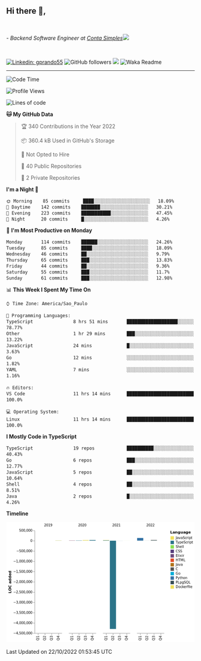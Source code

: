 <h2>Hi there  👋,</h2> </br>

<p><em>- Backend Software Engineer at <a href="https://contasimples.com">Conta Simples</a><img src="https://media.giphy.com/media/WUlplcMpOCEmTGBtBW/giphy.gif" width="30"> 
</em></p></br>


[![Linkedin: gprando55](https://img.shields.io/badge/-gprando55-blue?style=flat-square&logo=Linkedin&logoColor=white&link=https://www.linkedin.com/in/gprando55/)](https://www.linkedin.com/in/gprando55)
![GitHub followers](https://img.shields.io/github/followers/gprando55?label=Follow&style=social)
![](https://visitor-badge.glitch.me/badge?page_id=gprando55.gprando55)
![Waka Readme](https://github.com/gprando55/gprando55/workflows/Waka%20Readme/badge.svg)

---
<!--START_SECTION:waka-->
![Code Time](http://img.shields.io/badge/Code%20Time-2%2C081%20hrs%2011%20mins-blue)

![Profile Views](http://img.shields.io/badge/Profile%20Views-0-blue)

![Lines of code](https://img.shields.io/badge/From%20Hello%20World%20I%27ve%20Written--4%20Million%20lines%20of%20code-blue)

**🐱 My GitHub Data** 

> 🏆 340 Contributions in the Year 2022
 > 
> 📦 360.4 kB Used in GitHub's Storage 
 > 
> 🚫 Not Opted to Hire
 > 
> 📜 40 Public Repositories 
 > 
> 🔑 2 Private Repositories  
 > 
**I'm a Night 🦉** 

```text
🌞 Morning    85 commits     ████░░░░░░░░░░░░░░░░░░░░░   18.09% 
🌆 Daytime    142 commits    ███████░░░░░░░░░░░░░░░░░░   30.21% 
🌃 Evening    223 commits    ███████████░░░░░░░░░░░░░░   47.45% 
🌙 Night      20 commits     █░░░░░░░░░░░░░░░░░░░░░░░░   4.26%

```
📅 **I'm Most Productive on Monday** 

```text
Monday       114 commits    ██████░░░░░░░░░░░░░░░░░░░   24.26% 
Tuesday      85 commits     ████░░░░░░░░░░░░░░░░░░░░░   18.09% 
Wednesday    46 commits     ██░░░░░░░░░░░░░░░░░░░░░░░   9.79% 
Thursday     65 commits     ███░░░░░░░░░░░░░░░░░░░░░░   13.83% 
Friday       44 commits     ██░░░░░░░░░░░░░░░░░░░░░░░   9.36% 
Saturday     55 commits     ███░░░░░░░░░░░░░░░░░░░░░░   11.7% 
Sunday       61 commits     ███░░░░░░░░░░░░░░░░░░░░░░   12.98%

```


📊 **This Week I Spent My Time On** 

```text
⌚︎ Time Zone: America/Sao_Paulo

💬 Programming Languages: 
TypeScript               8 hrs 51 mins       ███████████████████░░░░░░   78.77% 
Other                    1 hr 29 mins        ███░░░░░░░░░░░░░░░░░░░░░░   13.22% 
JavaScript               24 mins             █░░░░░░░░░░░░░░░░░░░░░░░░   3.63% 
Go                       12 mins             ░░░░░░░░░░░░░░░░░░░░░░░░░   1.82% 
YAML                     7 mins              ░░░░░░░░░░░░░░░░░░░░░░░░░   1.16%

🔥 Editors: 
VS Code                  11 hrs 14 mins      █████████████████████████   100.0%

💻 Operating System: 
Linux                    11 hrs 14 mins      █████████████████████████   100.0%

```

**I Mostly Code in TypeScript** 

```text
TypeScript               19 repos            ██████████░░░░░░░░░░░░░░░   40.43% 
Go                       6 repos             ███░░░░░░░░░░░░░░░░░░░░░░   12.77% 
JavaScript               5 repos             ██░░░░░░░░░░░░░░░░░░░░░░░   10.64% 
Shell                    4 repos             ██░░░░░░░░░░░░░░░░░░░░░░░   8.51% 
Java                     2 repos             █░░░░░░░░░░░░░░░░░░░░░░░░   4.26%

```


**Timeline**

![Chart not found](https://raw.githubusercontent.com/gprando55/gprando55/master/charts/bar_graph.png) 


 Last Updated on 22/10/2022 01:53:45 UTC
<!--END_SECTION:waka-->
